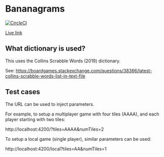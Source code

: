 # Bananagrams

[![CircleCI](https://dl.circleci.com/status-badge/img/gh/domsleee/bananagrams/tree/main.svg?style=shield&circle-token=40296ea105c633306ed58fb1f26706b4f4c6568c)](https://dl.circleci.com/status-badge/redirect/gh/domsleee/bananagrams/tree/main)

[Live link](https://domsleee.github.io/bananagrams/)

## What dictionary is used?

This uses the Collins Scrabble Words (2019) dictionary.

See: https://boardgames.stackexchange.com/questions/38366/latest-collins-scrabble-words-list-in-text-file

## Test cases

The URL can be used to inject parameters.

For example, to setup a multiplayer game with four tiles (AAAA), and each player starting with two tiles:

http://localhost:4200/?tiles=AAAA&numTiles=2

To setup a local game (single player), similar parameters can be used:

http://localhost:4200/local?tiles=AA&numTiles=1

